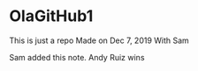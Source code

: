 # OlaGitHub1
This is just a repo 
Made on Dec 7, 2019 
With Sam 


Sam added this note. Andy Ruiz wins
